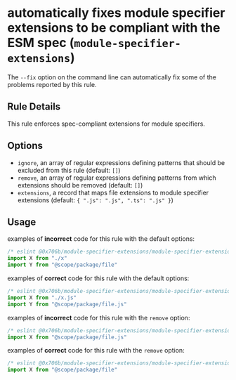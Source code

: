 # automatically fixes module specifier extensions to be compliant with the ESM spec (`module-specifier-extensions`)

The `--fix` option on the command line can automatically fix some of the problems reported by this rule.

## Rule Details

This rule enforces spec-compliant extensions for module specifiers.

## Options

- `ignore`, an array of regular expressions defining patterns that should be excluded from this rule (default: `[]`)
- `remove`, an array of regular expressions defining patterns from which extensions should be removed (default: `[]`)
- `extensions`, a record that maps file extensions to module specifier extensions (default: `{ ".js": ".js", ".ts": ".js" }`)

## Usage

examples of **incorrect** code for this rule with the default options:

```javascript
/* eslint @0x706b/module-specifier-extensions/module-specifier-extensions: "error" */
import X from "./x"
import Y from "@scope/package/file"
```

examples of **correct** code for this rule with the default options:

```javascript
/* eslint @0x706b/module-specifier-extensions/module-specifier-extensions: "error" */
import X from "./x.js"
import Y from "@scope/package/file.js"
```

examples of **incorrect** code for this rule with the `remove` option:

```javascript
/* eslint @0x706b/module-specifier-extensions/module-specifier-extensions: ["error", { "remove": ["^@scope.*$"] }] */
import X from "@scope/package/file.js"
```

examples of **correct** code for this rule with the `remove` option:

```javascript
/* eslint @0x706b/module-specifier-extensions/module-specifier-extensions: ["error", { "remove": ["^@scope.*$"] }] */
import X from "@scope/package/file"
```

